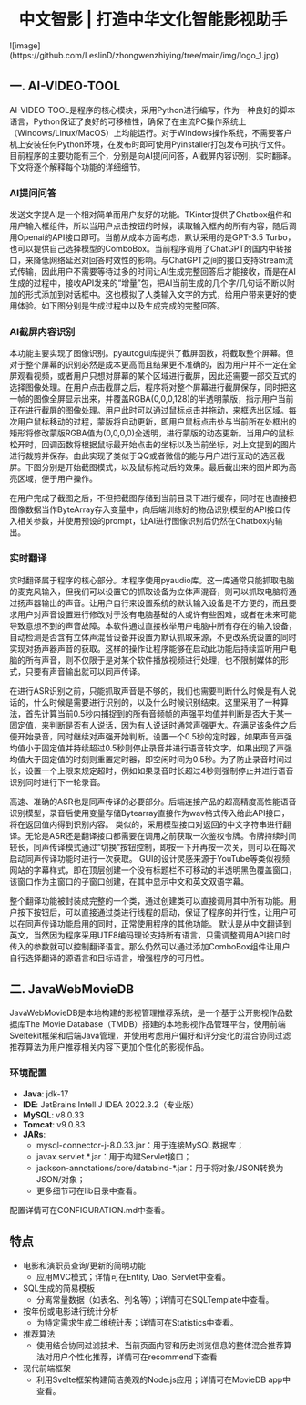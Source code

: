 <h1 align="center">中文智影 | 打造中华文化智能影视助手</h1>
![image](https://github.com/LeslinD/zhongwenzhiying/tree/main/img/logo_1.jpg)

## 一. AI-VIDEO-TOOL

AI-VIDEO-TOOL是程序的核心模块，采用Python进行编写，作为一种良好的脚本语言，Python保证了良好的可移植性，确保了在主流PC操作系统上（Windows/Linux/MacOS）上均能运行。对于Windows操作系统，不需要客户机上安装任何Python环境，在发布时即可使用Pyinstaller打包发布可执行文件。目前程序的主要功能有三个，分别是向AI提问问答，AI截屏内容识别，实时翻译。下文将逐个解释每个功能的详细细节。

### **AI提问问答**

发送文字提AI是一个相对简单而用户友好的功能。TKinter提供了Chatbox组件和用户输入框组件，所以当用户点击按钮的时候，读取输入框内的所有内容，随后调用Openai的API接口即可。当前从成本方面考虑，默认采用的是GPT-3.5 Turbo，也可以提供自己选择模型的ComboBox。当前程序调用了ChatGPT的国内中转接口，来降低网络延迟对回答时效性的影响。与ChatGPT之间的接口支持Stream流式传输，因此用户不需要等待过多的时间让AI生成完整回答后才能接收，而是在AI生成的过程中，接收API发来的“增量”包，把AI当前生成的几个字/几句话不断以附加的形式添加到对话框中。这也模拟了人类输入文字的方式，给用户带来更好的使用体验。如下图分别是生成过程中以及生成完成的完整回答。

### AI截屏内容识别

本功能主要实现了图像识别。pyautogui库提供了截屏函数，将截取整个屏幕。但对于整个屏幕的识别必然是成本更高而且结果更不准确的，因为用户并不一定在全屏观看视频，或者用户只想对屏幕的某个区域进行截屏，因此还需要一部交互式的选择图像处理。在用户点击截屏之后，程序将对整个屏幕进行截屏保存，同时把这一帧的图像全屏显示出来，并覆盖RGBA(0,0,0,128)的半透明蒙版，指示用户当前正在进行截屏的图像处理。用户此时可以通过鼠标点击并拖动，来框选出区域。每次用户鼠标移动的过程，蒙版将自动更新，即用户鼠标点击处与当前所在处框出的矩形将修改蒙版RGBA值为(0,0,0,0)全透明，进行蒙版的动态更新。当用户的鼠标松开时，回调函数将根据鼠标最开始点击的坐标以及当前坐标，对上文提到的图片进行裁剪并保存。由此实现了类似于QQ或者微信的能与用户进行互动的选区截屏。下图分别是开始截图模式，以及鼠标拖动后的效果。最后截出来的图片即为高亮区域，便于用户操作。

在用户完成了截图之后，不但把截图存储到当前目录下进行缓存，同时在也直接把图像数据当作ByteArray存入变量中，向后端训练好的物品识别模型的API接口传入相关参数，并使用预设的prompt，让AI进行图像识别后仍然在Chatbox内输出。

### 实时翻译

实时翻译属于程序的核心部分。本程序使用pyaudio库。这一库通常只能抓取电脑的麦克风输入，但我们可以设置它的抓取设备为立体声混音，则可以抓取电脑将通过扬声器输出的声音。让用户自行来设置系统的默认输入设备是不方便的，而且要求用户对声音设置进行修改对于没有电脑基础的人或许有些困难，或者在未来可能导致意想不到的声音故障。本软件通过直接枚举用户电脑中所有存在的输入设备，自动检测是否含有立体声混音设备并设置为默认抓取来源，不更改系统设置的同时实现对扬声器声音的获取。这样的操作让程序能够在启动此功能后持续监听用户电脑的所有声音，则不仅限于是对某个软件播放视频进行处理，也不限制媒体的形式，只要有声音输出就可以同声传译。

在进行ASR识别之前，只能抓取声音是不够的，我们也需要判断什么时候是有人说话的，什么时候是需要进行识别的，以及什么时候识别结束。这里采用了一种算法，首先计算当前0.5秒内捕捉到的所有音频帧的声强平均值并判断是否大于某一固定值，来判断是否有人说话，因为有人说话时通常声强更大。在满足该条件之后便开始录音，同时继续对声强开始判断。设置一个0.5秒的定时器，如果声音声强均值小于固定值并持续超过0.5秒则停止录音并进行语音转文字，如果出现了声强均值大于固定值的时刻则重置定时器，即空闲时间为0.5秒。为了防止录音时间过长，设置一个上限来规定超时，例如如果录音时长超过4秒则强制停止并进行语音识别同时进行下一轮录音。

高速、准确的ASR也是同声传译的必要部分。后端连接产品的超高精度高性能语音识别模型，录音后使用变量存储Bytearray直接作为wav格式传入给此API接口，将在返回值内得到识别内容。 类似的，采用模型接口对返回的中文字符串进行翻译。无论是ASR还是翻译接口都需要在调用之前获取一次鉴权令牌。令牌持续时间较长，同声传译模式通过“切换”按钮控制，即按一下开再按一次关，则可以在每次启动同声传译功能时进行一次获取。 GUI的设计灵感来源于YouTube等类似视频网站的字幕样式，即在顶层创建一个没有标题栏不可移动的半透明黑色覆盖窗口，该窗口作为主窗口的子窗口创建，在其中显示中文和英文双语字幕。

整个翻译功能被封装成完整的一个类，通过创建类可以直接调用其中所有功能。用户按下按钮后，可以直接通过类进行线程的启动，保证了程序的并行性，让用户可以在同声传译功能启用的同时，正常使用程序的其他功能。 默认是从中文翻译到英文，当然因为程序采用UTF8编码理论支持所有语言，只需调整调用API接口时传入的参数就可以控制翻译语言。那么仍然可以通过添加ComboBox组件让用户自行选择翻译的源语言和目标语言，增强程序的可用性。

## 二. JavaWebMovieDB

JavaWebMovieDB是本地构建的影视管理推荐系统，是一个基于公开影视作品数据库The Movie Database（TMDB）搭建的本地影视作品管理平台，使用前端Sveltekit框架和后端Java管理，并使用考虑用户偏好和评分变化的混合协同过滤推荐算法为用户推荐相关内容下更加个性化的影视作品。

### 环境配置

- **Java**: jdk-17
- **IDE**: JetBrains IntelliJ IDEA 2022.3.2（专业版）
- **MySQL**: v8.0.33
- **Tomcat**: v9.0.83
- **JARs**:
  - mysql-connector-j-8.0.33.jar：用于连接MySQL数据库；
  - javax.servlet.*.jar：用于构建Servlet接口；
  - jackson-annotations/core/databind-*.jar：用于将对象/JSON转换为JSON/对象；
  - 更多细节可在lib目录中查看。

配置详情可在CONFIGURATION.md中查看。

## 特点

- 电影和演职员查询/更新的简明功能
  - 应用MVC模式；详情可在Entity, Dao, Servlet中查看。
- SQL生成的简易模板
  - 分离常量数据（如表名、列名等）；详情可在SQLTemplate中查看。
- 按年份或电影进行统计分析
  - 为特定需求生成二维统计表；详情可在Statistics中查看。
- 推荐算法
  - 使用结合协同过滤技术、当前页面内容和历史浏览信息的整体混合推荐算法对用户个性化推荐，详情可在recommend下查看
- 现代前端框架
  - 利用Svelte框架构建简洁美观的Node.js应用；详情可在MovieDB app中查看。
